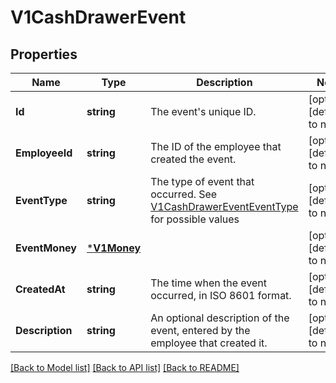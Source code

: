 # V1CashDrawerEvent

## Properties
Name | Type | Description | Notes
------------ | ------------- | ------------- | -------------
**Id** | **string** | The event&#x27;s unique ID. | [optional] [default to null]
**EmployeeId** | **string** | The ID of the employee that created the event. | [optional] [default to null]
**EventType** | **string** | The type of event that occurred. See [V1CashDrawerEventEventType](#type-v1cashdrawereventeventtype) for possible values | [optional] [default to null]
**EventMoney** | [***V1Money**](V1Money.md) |  | [optional] [default to null]
**CreatedAt** | **string** | The time when the event occurred, in ISO 8601 format. | [optional] [default to null]
**Description** | **string** | An optional description of the event, entered by the employee that created it. | [optional] [default to null]

[[Back to Model list]](../README.md#documentation-for-models) [[Back to API list]](../README.md#documentation-for-api-endpoints) [[Back to README]](../README.md)

